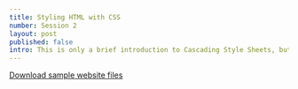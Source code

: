 ```yaml
---
title: Styling HTML with CSS
number: Session 2
layout: post
published: false
intro: This is only a brief introduction to Cascading Style Sheets, but should give you a good starting point if you need to find out more in the future.
---
```



[Download sample website files][1]

[1]: https://dl.dropbox.com/u/37129473/starmonkey-lovers-association.zip